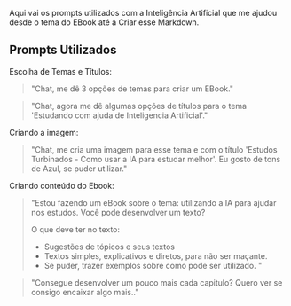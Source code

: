 Aqui vai os prompts utilizados com a Inteligência Artificial que me ajudou desde o tema do EBook até a Criar esse Markdown.

## Prompts Utilizados

Escolha de Temas e Títulos: 

> "Chat, me dê 3 opções de temas para criar um EBook."

> "Chat, agora me dê algumas opções de títulos para o tema 'Estudando com ajuda de Inteligencia Artificial'."

Criando a imagem:

> "Chat, me cria uma imagem para esse tema e com o título 'Estudos Turbinados - Como usar a IA para estudar melhor'. Eu gosto de tons de Azul, se puder utilizar."

Criando conteúdo do Ebook:

>"Estou fazendo um eBook sobre o tema: utilizando a IA para ajudar nos estudos. 
>Você pode desenvolver um texto?
>
> O que deve ter no texto:
> - Sugestões de tópicos e seus textos
> - Textos simples, explicativos e diretos, para não ser maçante.
> - Se puder, trazer exemplos sobre como pode ser utilizado. "

>   "Consegue desenvolver um pouco mais cada capitulo? Quero ver se consigo encaixar algo mais.."
